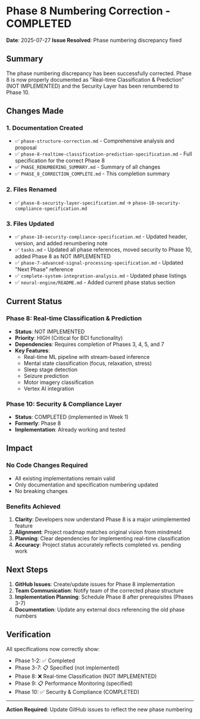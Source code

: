 # Phase 8 Numbering Correction - COMPLETED

**Date**: 2025-07-27
**Issue Resolved**: Phase numbering discrepancy fixed

## Summary

The phase numbering discrepancy has been successfully corrected. Phase 8 is now properly documented as "Real-time Classification & Prediction" (NOT IMPLEMENTED) and the Security Layer has been renumbered to Phase 10.

## Changes Made

### 1. Documentation Created

- ✅ `phase-structure-correction.md` - Comprehensive analysis and proposal
- ✅ `phase-8-realtime-classification-prediction-specification.md` - Full specification for the correct Phase 8
- ✅ `PHASE_RENUMBERING_SUMMARY.md` - Summary of all changes
- ✅ `PHASE_8_CORRECTION_COMPLETE.md` - This completion summary

### 2. Files Renamed

- ✅ `phase-8-security-layer-specification.md` → `phase-10-security-compliance-specification.md`

### 3. Files Updated

- ✅ `phase-10-security-compliance-specification.md` - Updated header, version, and added renumbering note
- ✅ `tasks.md` - Updated all phase references, moved security to Phase 10, added Phase 8 as NOT IMPLEMENTED
- ✅ `phase-7-advanced-signal-processing-specification.md` - Updated "Next Phase" reference
- ✅ `complete-system-integration-analysis.md` - Updated phase listings
- ✅ `neural-engine/README.md` - Added current phase status section

## Current Status

### Phase 8: Real-time Classification & Prediction

- **Status**: NOT IMPLEMENTED
- **Priority**: HIGH (Critical for BCI functionality)
- **Dependencies**: Requires completion of Phases 3, 4, 5, and 7
- **Key Features**:
  - Real-time ML pipeline with stream-based inference
  - Mental state classification (focus, relaxation, stress)
  - Sleep stage detection
  - Seizure prediction
  - Motor imagery classification
  - Vertex AI integration

### Phase 10: Security & Compliance Layer

- **Status**: COMPLETED (implemented in Week 1)
- **Formerly**: Phase 8
- **Implementation**: Already working and tested

## Impact

### No Code Changes Required

- All existing implementations remain valid
- Only documentation and specification numbering updated
- No breaking changes

### Benefits Achieved

1. **Clarity**: Developers now understand Phase 8 is a major unimplemented feature
2. **Alignment**: Project roadmap matches original vision from mindmeld
3. **Planning**: Clear dependencies for implementing real-time classification
4. **Accuracy**: Project status accurately reflects completed vs. pending work

## Next Steps

1. **GitHub Issues**: Create/update issues for Phase 8 implementation
2. **Team Communication**: Notify team of the corrected phase structure
3. **Implementation Planning**: Schedule Phase 8 after prerequisites (Phases 3-7)
4. **Documentation**: Update any external docs referencing the old phase numbers

## Verification

All specifications now correctly show:

- Phase 1-2: ✅ Completed
- Phase 3-7: 📋 Specified (not implemented)
- Phase 8: ❌ Real-time Classification (NOT IMPLEMENTED)
- Phase 9: 📋 Performance Monitoring (specified)
- Phase 10: ✅ Security & Compliance (COMPLETED)

---

**Action Required**: Update GitHub issues to reflect the new phase numbering
